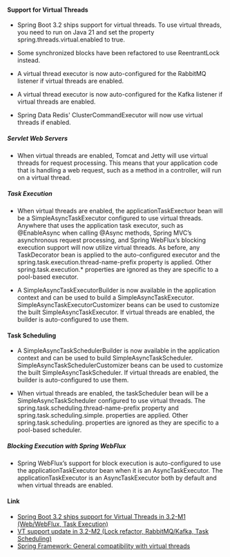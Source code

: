 #### Support for Virtual Threads

- Spring Boot 3.2 ships support for virtual threads. To use virtual threads, you need to run on Java 21 and set the
  property spring.threads.virtual.enabled to true.

- Some synchronized blocks have been refactored to use ReentrantLock instead.

- A virtual thread executor is now auto-configured for the RabbitMQ listener if virtual threads are enabled.

- A virtual thread executor is now auto-configured for the Kafka listener if virtual threads are enabled.

- Spring Data Redis' ClusterCommandExecutor will now use virtual threads if enabled.

##### Servlet Web Servers

- When virtual threads are enabled, Tomcat and Jetty will use virtual threads for request processing. This means that your
  application code that is handling a web request, such as a method in a controller, will run on a virtual thread.

##### Task Execution

- When virtual threads are enabled, the applicationTaskExectuor bean will be a SimpleAsyncTaskExecutor configured to use
  virtual threads. Anywhere that uses the application task executor, such as @EnableAsync when calling @Async methods,
  Spring MVC’s asynchronous request processing, and Spring WebFlux’s blocking execution support will now utilize virtual
  threads. As before, any TaskDecorator bean is applied to the auto-configured executor and the
  spring.task.execution.thread-name-prefix property is applied. Other spring.task.execution.* properties are ignored as
  they are specific to a pool-based executor.

- A SimpleAsyncTaskExecutorBuilder is now available in the application context and can be used to build a
  SimpleAsyncTaskExecutor. SimpleAsyncTaskExecutorCustomizer beans can be used to customize the built
  SimpleAsyncTaskExecutor. If virtual threads are enabled, the builder is auto-configured to use them.

#### Task Scheduling

- A SimpleAsyncTaskSchedulerBuilder is now available in the application context and can be used to build
  SimpleAsyncTaskScheduler. SimpleAsyncTaskSchedulerCustomizer beans can be used to customize the built
  SimpleAsyncTaskScheduler. If virtual threads are enabled, the builder is auto-configured to use them.

- When virtual threads are enabled, the taskScheduler bean will be a SimpleAsyncTaskScheduler configured to use virtual
  threads. The spring.task.scheduling.thread-name-prefix property and spring.task.scheduling.simple. properties are
  applied. Other spring.task.scheduling. properties are ignored as they are specific to a pool-based scheduler.

##### Blocking Execution with Spring WebFlux

- Spring WebFlux’s support for block execution is auto-configured to use the applicationTaskExecutor bean when it is an
  AsyncTaskExecutor. The applicationTaskExecutor is an AsyncTaskExecutor both by default and when virtual threads are
  enabled.

#### Link

- [Spring Boot 3.2 ships support for Virtual Threads in 3.2-M1 (Web/WebFlux, Task Execution)](https://github.com/spring-projects/spring-boot/wiki/Spring-Boot-3.2.0-M1-Release-Notes)
- [VT support update in 3.2-M2 (Lock refactor, RabbitMQ/Kafka, Task Scheduling)](https://github.com/spring-projects/spring-boot/wiki/Spring-Boot-3.2.0-M2-Release-Notes)
- [Spring Framework: General compatibility with virtual threads](https://github.com/spring-projects/spring-framework/wiki/What%27s-New-in-Spring-Framework-6.x)
